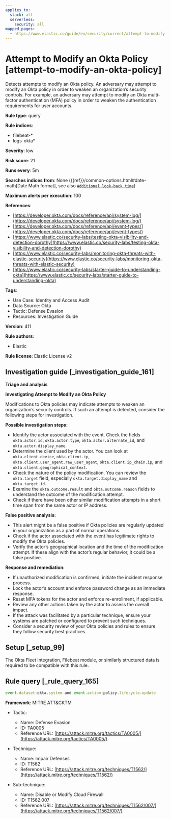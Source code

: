 ```yaml
---
applies_to:
  stack: all
  serverless:
    security: all
mapped_pages:
  - https://www.elastic.co/guide/en/security/current/attempt-to-modify-an-okta-policy.html
---
```


# Attempt to Modify an Okta Policy [attempt-to-modify-an-okta-policy]

Detects attempts to modify an Okta policy. An adversary may attempt to modify an Okta policy in order to weaken an organization’s security controls. For example, an adversary may attempt to modify an Okta multi-factor authentication (MFA) policy in order to weaken the authentication requirements for user accounts.

**Rule type**: query

**Rule indices**:

* filebeat-*
* logs-okta*

**Severity**: low

**Risk score**: 21

**Runs every**: 5m

**Searches indices from**: None ({{ref}}/common-options.html#date-math[Date Math format], see also [`Additional look-back time`](docs-content://solutions/security/detect-and-alert/create-detection-rule.md#rule-schedule))

**Maximum alerts per execution**: 100

**References**:

* [https://developer.okta.com/docs/reference/api/system-log/](https://developer.okta.com/docs/reference/api/system-log/)
* [https://developer.okta.com/docs/reference/api/event-types/](https://developer.okta.com/docs/reference/api/event-types/)
* [https://www.elastic.co/security-labs/testing-okta-visibility-and-detection-dorothy](https://www.elastic.co/security-labs/testing-okta-visibility-and-detection-dorothy)
* [https://www.elastic.co/security-labs/monitoring-okta-threats-with-elastic-security](https://www.elastic.co/security-labs/monitoring-okta-threats-with-elastic-security)
* [https://www.elastic.co/security-labs/starter-guide-to-understanding-okta](https://www.elastic.co/security-labs/starter-guide-to-understanding-okta)

**Tags**:

* Use Case: Identity and Access Audit
* Data Source: Okta
* Tactic: Defense Evasion
* Resources: Investigation Guide

**Version**: 411

**Rule authors**:

* Elastic

**Rule license**: Elastic License v2

## Investigation guide [_investigation_guide_161]

**Triage and analysis**

**Investigating Attempt to Modify an Okta Policy**

Modifications to Okta policies may indicate attempts to weaken an organization’s security controls. If such an attempt is detected, consider the following steps for investigation.

**Possible investigation steps:**

* Identify the actor associated with the event. Check the fields `okta.actor.id`, `okta.actor.type`, `okta.actor.alternate_id`, and `okta.actor.display_name`.
* Determine the client used by the actor. You can look at `okta.client.device`, `okta.client.ip`, `okta.client.user_agent.raw_user_agent`, `okta.client.ip_chain.ip`, and `okta.client.geographical_context`.
* Check the nature of the policy modification. You can review the `okta.target` field, especially `okta.target.display_name` and `okta.target.id`.
* Examine the `okta.outcome.result` and `okta.outcome.reason` fields to understand the outcome of the modification attempt.
* Check if there have been other similar modification attempts in a short time span from the same actor or IP address.

**False positive analysis:**

* This alert might be a false positive if Okta policies are regularly updated in your organization as a part of normal operations.
* Check if the actor associated with the event has legitimate rights to modify the Okta policies.
* Verify the actor’s geographical location and the time of the modification attempt. If these align with the actor’s regular behavior, it could be a false positive.

**Response and remediation:**

* If unauthorized modification is confirmed, initiate the incident response process.
* Lock the actor’s account and enforce password change as an immediate response.
* Reset MFA tokens for the actor and enforce re-enrollment, if applicable.
* Review any other actions taken by the actor to assess the overall impact.
* If the attack was facilitated by a particular technique, ensure your systems are patched or configured to prevent such techniques.
* Consider a security review of your Okta policies and rules to ensure they follow security best practices.


## Setup [_setup_99]

The Okta Fleet integration, Filebeat module, or similarly structured data is required to be compatible with this rule.


## Rule query [_rule_query_165]

```js
event.dataset:okta.system and event.action:policy.lifecycle.update
```

**Framework**: MITRE ATT&CKTM

* Tactic:

    * Name: Defense Evasion
    * ID: TA0005
    * Reference URL: [https://attack.mitre.org/tactics/TA0005/](https://attack.mitre.org/tactics/TA0005/)

* Technique:

    * Name: Impair Defenses
    * ID: T1562
    * Reference URL: [https://attack.mitre.org/techniques/T1562/](https://attack.mitre.org/techniques/T1562/)

* Sub-technique:

    * Name: Disable or Modify Cloud Firewall
    * ID: T1562.007
    * Reference URL: [https://attack.mitre.org/techniques/T1562/007/](https://attack.mitre.org/techniques/T1562/007/)



